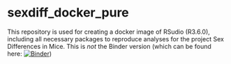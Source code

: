 # sexdiff_docker_pure

This repository is used for creating a docker image of RSudio (R3.6.0), including all necessary packages to reproduce analyses for the project Sex Differences in Mice.
This is *not* the Binder version (which can be found here: [![Binder](https://mybinder.org/badge_logo.svg)]( https://mybinder.org/v2/gh/SusZaj/sexdiffmice_image/master?urlpath=rstudio))
